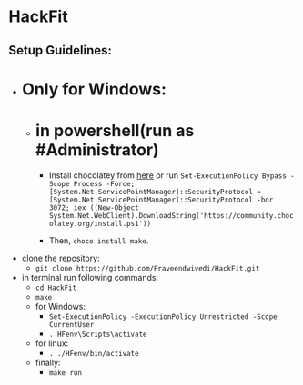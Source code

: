 # HackFit

## Setup Guidelines:

- # Only for Windows:
  - # in powershell(run as #Administrator)
    - Install chocolatey from [here](https://chocolatey.org/install)
                   or run
      ```Set-ExecutionPolicy Bypass -Scope Process -Force; [System.Net.ServicePointManager]::SecurityProtocol = [System.Net.ServicePointManager]::SecurityProtocol -bor 3072; iex ((New-Object System.Net.WebClient).DownloadString('https://community.chocolatey.org/install.ps1'))```

    - Then, ```choco install make```.
- clone the repository:
  - ```git clone https://github.com/Praveendwivedi/HackFit.git``` 
- in terminal run following commands:
  - ```cd HackFit```
  - ```make```
  - for Windows:
    - ```Set-ExecutionPolicy -ExecutionPolicy Unrestricted -Scope CurrentUser``` 
    - ```. HFenv\Scripts\activate```
  - for linux:
    - ```. ./HFenv/bin/activate```
  - finally:
    - ```make run```  

